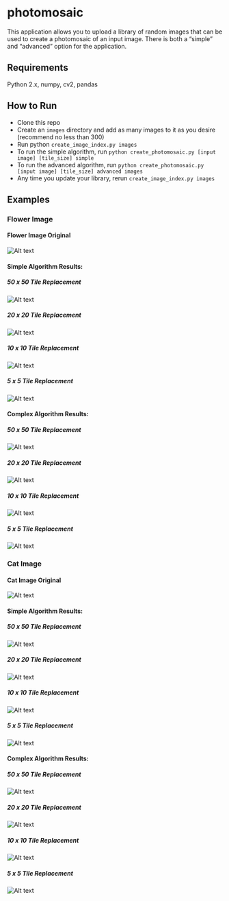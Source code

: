 # photomosaic

This application allows you to upload a library of random images that can be used to create a photomosaic of an input image. There is both a “simple” and “advanced” option for the application.

## Requirements

Python 2.x, numpy, cv2, pandas

## How to Run

* Clone this repo
* Create an `images` directory and add as many images to it as you desire (recommend no less than 300)
* Run python `create_image_index.py images`
* To run the simple algorithm, run `python create_photomosaic.py [input image] [tile_size] simple `
* To run the advanced algorithm, run `python create_photomosaic.py [input image] [tile_size] advanced images `
* Any time you update your library, rerun `create_image_index.py images`

## Examples

### Flower Image

#### Flower Image Original 
![Alt text](/input_output/flowers.jpg?raw=true "Original Image")

#### Simple Algorithm Results: 


##### 50 x 50 Tile Replacement
![Alt text](/input_output/simple_mosaic_50flowers.jpg?raw=true "50 x 50 Tile Replacement")

##### 20 x 20 Tile Replacement
![Alt text](/input_output/simple_mosaic_20_flowers.jpg?raw=true "20 x 20 Tile Replacement")

##### 10 x 10 Tile Replacement
![Alt text](/input_output/simple_mosaic_10flowers.jpg?raw=true "10 x 10 Tile Replacement")

##### 5 x 5 Tile Replacement
![Alt text](/input_output/simple_mosaic_5flowers.jpg?raw=true "5 x 5 Tile Replacement")

#### Complex Algorithm Results:

##### 50 x 50 Tile Replacement
![Alt text](/input_output/advanced_mosaic_50flowers.jpg?raw=true "50 x 50 Tile Replacement")

##### 20 x 20 Tile Replacement
![Alt text](/input_output/advanced_mosaic_20flowers.jpg?raw=true "20 x 20 Tile Replacement")

##### 10 x 10 Tile Replacement
![Alt text](/input_output/advanced_mosaic_10flowers.jpg?raw=true "10 x 10 Tile Replacement")

##### 5 x 5 Tile Replacement
![Alt text](/input_output/advanced_mosaic_5flowers.jpg?raw=true "5 x 5 Tile Replacement")

### Cat Image

#### Cat Image Original 
![Alt text](/input_output/cute_cat.jpg?raw=true "Original Image")

#### Simple Algorithm Results: 


##### 50 x 50 Tile Replacement
![Alt text](/input_output/simple_mosaic_50cute_cat.jpg?raw=true "50 x 50 Tile Replacement")

##### 20 x 20 Tile Replacement
![Alt text](/input_output/simple_mosaic_20cute_cat.jpg?raw=true "20 x 20 Tile Replacement")

##### 10 x 10 Tile Replacement
![Alt text](/input_output/simple_mosaic_10cute_cat.jpg?raw=true "10 x 10 Tile Replacement")

##### 5 x 5 Tile Replacement
![Alt text](/input_output/simple_mosaic_5cute_cat.jpg?raw=true "5 x 5 Tile Replacement")

#### Complex Algorithm Results:

##### 50 x 50 Tile Replacement
![Alt text](/input_output/advanced_mosaic_50cute_cat.jpg?raw=true "50 x 50 Tile Replacement")

##### 20 x 20 Tile Replacement
![Alt text](/input_output/advanced_mosaic_20cute_cat.jpg?raw=true "20 x 20 Tile Replacement")

##### 10 x 10 Tile Replacement
![Alt text](/input_output/advanced_mosaic_10cute_cat.jpg?raw=true "10 x 10 Tile Replacement")

##### 5 x 5 Tile Replacement
![Alt text](/input_output/advanced_mosaic_5cute_cat.jpg?raw=true "5 x 5 Tile Replacement")


